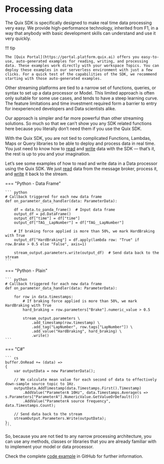 # Processing data

The Quix SDK is specifically designed to make real time data processing
very easy. We provide high-performance technology, inherited from F1, in
a way that anybody with basic development skills can understand and use
it very quickly.

!!! tip

	The [Quix Portal](https://portal.platform.quix.ai) offers you easy-to-use, auto-generated examples for reading, writing, and processing data. These examples work directly with your workspace Topics. You can deploy these examples in our serverless environment with just a few clicks. For a quick test of the capabilities of the SDK, we recommend starting with those auto-generated examples.

Other streaming platforms are tied to a narrow set of functions,
queries, or syntax to set up a data processor or Model. This limited
approach is often only suitable for some use cases, and tends to have a
steep learning curve. The feature limitations and time investment
required form a barrier to entry for inexperienced developers and Data
scientists alike.

Our approach is simpler and far more powerful than other streaming
solutions. So much so that we can’t show you any SDK related functions
here because you literally don’t need them if you use the Quix SDK.

With the Quix SDK, you are not tied to complicated Functions, Lambdas,
Maps or Query libraries to be able to deploy and process data in real
time. You just need to know how to [read](read.md) and
[write](write.md) data with the SDK — that’s it, the rest is up to
you and your imagination.

Let’s see some examples of how to read and write data in a Data
processor using the Quix SDK. We just [read](read.md) data from the
message broker, process it, and [write](write.md) it back to the
stream.



=== "Python - Data Frame"
    
    ``` python
    # Callback triggered for each new data frame
    def on_parameter_data_handler(data: ParameterData):
    
        df = data.to_panda_frame()  # Input data frame
        output_df = pd.DataFrame()
        output_df["time"] = df["time"]
        output_df["TAG__LapNumber"] = df["TAG__LapNumber"]
    
        # If braking force applied is more than 50%, we mark HardBraking with True
        output_df["HardBraking"] = df.apply(lambda row: "True" if row.Brake > 0.5 else "False", axis=1)
    
        stream_output.parameters.write(output_df)  # Send data back to the stream
    ```

=== "Python - Plain"
    
    ``` python
    # Callback triggered for each new data frame
    def on_parameter_data_handler(data: ParameterData):
    
        for row in data.timestamps:
            # If braking force applied is more than 50%, we mark HardBraking with True
            hard_braking = row.parameters["Brake"].numeric_value > 0.5
    
            stream_output.parameters \
                .add_timestamp(row.timestamp) \
                .add_tag("LapNumber", row.tags["LapNumber"]) \
                .add_value("HardBraking", hard_braking) \
                .write()
    ```

=== "C\#"
    
    ``` cs
    buffer.OnRead += (data) =>
    {
        var outputData = new ParameterData();
    
        // We calculate mean value for each second of data to effectively down-sample source topic to 1Hz.
        outputData.AddTimestamp(data.Timestamps.First().Timestamp)
            .AddValue("ParameterA 10Hz", data.Timestamps.Average(s => s.Parameters["ParameterA"].NumericValue.GetValueOrDefault()))
            .AddValue("ParameterA source frequency", data.Timestamps.Count);
    
        // Send data back to the stream
        streamOutput.Parameters.Write(outputData);
    };
    ```

So, because you are not tied to any narrow processing architecture, you
can use any methods, classes or libraries that you are already familiar
with to implement your model or data processor.

Check the complete [code
example](https://github.com/quixai/car-data-model) in GitHub for further
information.
